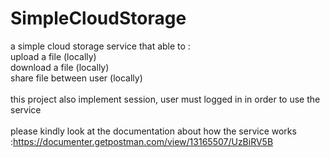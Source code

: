 # SimpleCloudStorage<br>

a simple cloud storage service that able to :<br>
upload a file (locally)<br>
download a file (locally)<br>
share file between user (locally)<br><br>
this project also implement session, user must logged in in order to use the service<br><br>
please kindly look at the documentation about how the service works :https://documenter.getpostman.com/view/13165507/UzBiRV5B
